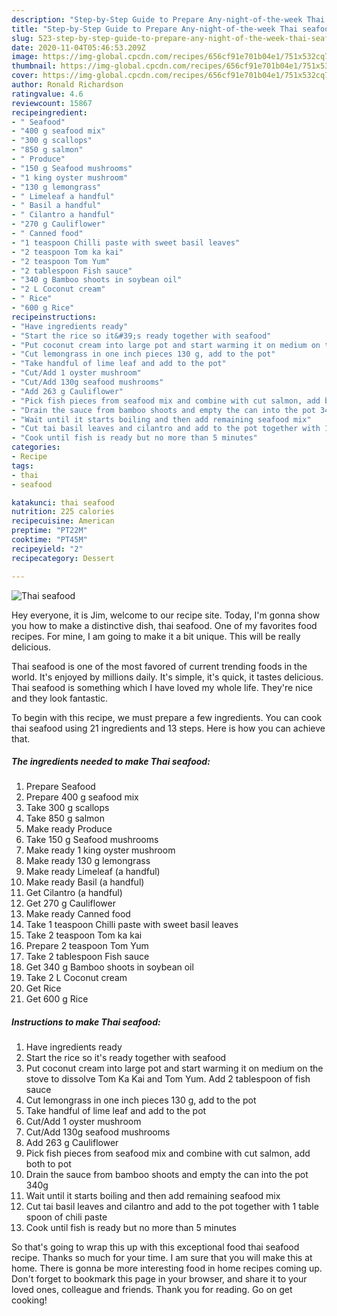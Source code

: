 ```yaml
---
description: "Step-by-Step Guide to Prepare Any-night-of-the-week Thai seafood"
title: "Step-by-Step Guide to Prepare Any-night-of-the-week Thai seafood"
slug: 523-step-by-step-guide-to-prepare-any-night-of-the-week-thai-seafood
date: 2020-11-04T05:46:53.209Z
image: https://img-global.cpcdn.com/recipes/656cf91e701b04e1/751x532cq70/thai-seafood-recipe-main-photo.jpg
thumbnail: https://img-global.cpcdn.com/recipes/656cf91e701b04e1/751x532cq70/thai-seafood-recipe-main-photo.jpg
cover: https://img-global.cpcdn.com/recipes/656cf91e701b04e1/751x532cq70/thai-seafood-recipe-main-photo.jpg
author: Ronald Richardson
ratingvalue: 4.6
reviewcount: 15867
recipeingredient:
- " Seafood"
- "400 g seafood mix"
- "300 g scallops"
- "850 g salmon"
- " Produce"
- "150 g Seafood mushrooms"
- "1 king oyster mushroom"
- "130 g lemongrass"
- " Limeleaf a handful"
- " Basil a handful"
- " Cilantro a handful"
- "270 g Cauliflower"
- " Canned food"
- "1 teaspoon Chilli paste with sweet basil leaves"
- "2 teaspoon Tom ka kai"
- "2 teaspoon Tom Yum"
- "2 tablespoon Fish sauce"
- "340 g Bamboo shoots in soybean oil"
- "2 L Coconut cream"
- " Rice"
- "600 g Rice"
recipeinstructions:
- "Have ingredients ready"
- "Start the rice so it&#39;s ready together with seafood"
- "Put coconut cream into large pot and start warming it on medium on the stove to dissolve Tom Ka Kai and Tom Yum. Add 2 tablespoon of fish sauce"
- "Cut lemongrass in one inch pieces 130 g, add to the pot"
- "Take handful of lime leaf and add to the pot"
- "Cut/Add 1 oyster mushroom"
- "Cut/Add 130g seafood mushrooms"
- "Add 263 g Cauliflower"
- "Pick fish pieces from seafood mix and combine with cut salmon, add both to pot"
- "Drain the sauce from bamboo shoots and empty the can into the pot 340g"
- "Wait until it starts boiling and then add remaining seafood mix"
- "Cut tai basil leaves and cilantro and add to the pot together with 1 table spoon of chili paste"
- "Cook until fish is ready but no more than 5 minutes"
categories:
- Recipe
tags:
- thai
- seafood

katakunci: thai seafood 
nutrition: 225 calories
recipecuisine: American
preptime: "PT22M"
cooktime: "PT45M"
recipeyield: "2"
recipecategory: Dessert

---
```



![Thai seafood](https://img-global.cpcdn.com/recipes/656cf91e701b04e1/751x532cq70/thai-seafood-recipe-main-photo.jpg)

Hey everyone, it is Jim, welcome to our recipe site. Today, I'm gonna show you how to make a distinctive dish, thai seafood. One of my favorites food recipes. For mine, I am going to make it a bit unique. This will be really delicious.



Thai seafood is one of the most favored of current trending foods in the world. It's enjoyed by millions daily. It's simple, it's quick, it tastes delicious. Thai seafood is something which I have loved my whole life. They're nice and they look fantastic.


To begin with this recipe, we must prepare a few ingredients. You can cook thai seafood using 21 ingredients and 13 steps. Here is how you can achieve that.

<!--inarticleads1-->

##### The ingredients needed to make Thai seafood:

1. Prepare  Seafood
1. Prepare 400 g seafood mix
1. Take 300 g scallops
1. Take 850 g salmon
1. Make ready  Produce
1. Take 150 g Seafood mushrooms
1. Make ready 1 king oyster mushroom
1. Make ready 130 g lemongrass
1. Make ready  Limeleaf (a handful)
1. Make ready  Basil (a handful)
1. Get  Cilantro (a handful)
1. Get 270 g Cauliflower
1. Make ready  Canned food
1. Take 1 teaspoon Chilli paste with sweet basil leaves
1. Take 2 teaspoon Tom ka kai
1. Prepare 2 teaspoon Tom Yum
1. Take 2 tablespoon Fish sauce
1. Get 340 g Bamboo shoots in soybean oil
1. Take 2 L Coconut cream
1. Get  Rice
1. Get 600 g Rice




<!--inarticleads2-->

##### Instructions to make Thai seafood:

1. Have ingredients ready
1. Start the rice so it&#39;s ready together with seafood
1. Put coconut cream into large pot and start warming it on medium on the stove to dissolve Tom Ka Kai and Tom Yum. Add 2 tablespoon of fish sauce
1. Cut lemongrass in one inch pieces 130 g, add to the pot
1. Take handful of lime leaf and add to the pot
1. Cut/Add 1 oyster mushroom
1. Cut/Add 130g seafood mushrooms
1. Add 263 g Cauliflower
1. Pick fish pieces from seafood mix and combine with cut salmon, add both to pot
1. Drain the sauce from bamboo shoots and empty the can into the pot 340g
1. Wait until it starts boiling and then add remaining seafood mix
1. Cut tai basil leaves and cilantro and add to the pot together with 1 table spoon of chili paste
1. Cook until fish is ready but no more than 5 minutes




So that's going to wrap this up with this exceptional food thai seafood recipe. Thanks so much for your time. I am sure that you will make this at home. There is gonna be more interesting food in home recipes coming up. Don't forget to bookmark this page in your browser, and share it to your loved ones, colleague and friends. Thank you for reading. Go on get cooking!
